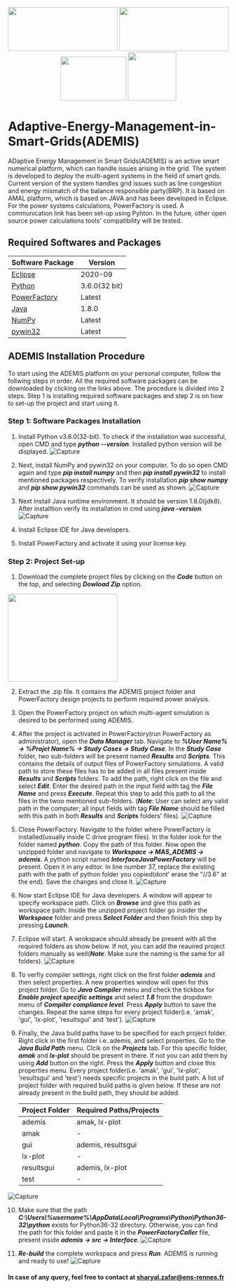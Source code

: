 <p align="center">
  <img width="250" height="100" src="https://user-images.githubusercontent.com/73366653/97095321-45e05a00-165e-11eb-9c60-b90723caba4a.png">
  <img width="250" height="100" src="https://user-images.githubusercontent.com/73366653/97095369-b8513a00-165e-11eb-9ef2-e2fcef626f88.jpeg">
  <img width="150" height="100" src="https://user-images.githubusercontent.com/73366653/97095285-c0f54080-165d-11eb-82bf-e0c032a1e333.png">    
  <img width="110" height="110" src="https://user-images.githubusercontent.com/73366653/97095257-825f8600-165d-11eb-8704-c998a9fae1ce.png"> 
   
</p>

# Adaptive-Energy-Management-in-Smart-Grids(ADEMIS)
ADaptive Energy Management in Smart Grids(ADEMIS) is an active smart numerical platform, which can handle issues arising in the grid. The system is developed to deploy the multi-agent systems in the field of smart grids. Current version of the system handles grid issues such as line congestion and energy mismatch of the balance responsible party(BRP). It is based on AMAL platform, which is based on JAVA and has been developed in Eclipse. For the power systems calculations, PowerFactory is used. A communication link has been set-up using Pyhton. In the future, other open source power calculations tools' compatibility will be tested.

## Required Softwares and Packages
Software Package  | Version 
------------- | -------------
[Eclipse](https://www.eclipse.org/downloads/)  | 2020-09
[Python](https://www.python.org/downloads/release/python-360/)  | 3.6.0(32 bit)
[PowerFactory](https://www.digsilent.de/en/downloads.html)  | Latest
[Java](https://www.oracle.com/java/technologies/javase/javase-jdk8-downloads.html)  | 1.8.0
[NumPy](https://numpy.org/)  | Latest
[pywin32](https://pypi.org/project/pywin32/)  | Latest 

## ADEMIS Installation Procedure 
To start using the ADEMIS platform on your personal computer, follow the follwing steps in order. All the required software packages can be downloaded by clicking on the links above. The procedure is divided into 2 steps. Step 1 is installing required software packages and step 2 is on how to set-up the project and start using it.

### Step 1: Software Packages Installation
1. Install Python v3.6.0(32-bit). To check if the installation was successful, open CMD and type ***python --version***. Installed python version will be displayed. 
![Capture](https://user-images.githubusercontent.com/73366653/97092630-ca72ae80-1645-11eb-81de-6096057e924e.PNG)

1. Next, install NumPy and pywin32 on your computer. To do so open CMD again and type ***pip install numpy*** and then ***pip install pywin32*** to install mentioned packages respectively. To verify installation ***pip show numpy*** and ***pip show pywin32*** commands can be used as shown. 
![Capture](https://user-images.githubusercontent.com/73366653/97092608-913a3e80-1645-11eb-90ce-3835afb33aa9.PNG)

1. Next install Java runtime environment. It should be version 1.8.0(jdk8). After installtion verify its installation in cmd using ***java -version***. 
![Capture](https://user-images.githubusercontent.com/73366653/97092818-589b6480-1647-11eb-9c17-f3ee7fa81094.PNG)

1. Install Eclipse IDE for Java developers. 

1. Install PowerFactory and activate it using your license key. 

### Step 2: Project Set-up
1. Download the complete project files by clicking on the ***Code*** button on the top, and selecting ***Dowload Zip*** option. 
<img width="250" height="200" src="https://user-images.githubusercontent.com/73366653/97093684-6a343a80-164e-11eb-84ac-3a3381532f19.png">

2. Extract the .zip file. It contains the ADEMIS project folder and PowerFactory design projects to perform required power analysis. 

1. Open the PowerFactory project on which multi-agent simulation is desired to be performed using ADEMIS. 

1. After the project is activated in PowerFactory(run PowerFactory as administrator), open the ***Data Manager*** tab. Navigate to ***%User Name% -> %Projet Name% -> Study Cases -> Study Case***. In the ***Study Case*** folder, two sub-folders will be present named ***Results*** and ***Scripts***. This contains the details of output files of PowerFactory simulations. A valid path to store these files has to be added in all files present inside ***Results*** and ***Scripts*** folders. To add the path, right click on the file and select ***Edit***. Enter the desired path in the input field with tag the ***File Name*** and press ***Execute***. Repeat this step to add this path to all the files in the twoo mentioned sub-folders. 
(***Note***: User can select any valid path in the computer; all input fields with tag ***File Name*** should be filled with this path in both ***Results*** and ***Scripts*** folders' files). 
![Capture](https://user-images.githubusercontent.com/73366653/97095237-344a8280-165d-11eb-8655-1e20084899c0.PNG)


1. Close PowerFactory. Navigate to the folder where PowerFactory is installed(usually inside C drive program files). In the folder look for the folder named ***python***. Copy the path of this folder. Now open the unzipped folder and navigate to ***Workspace -> MAS_ADEMIS -> ademis***. A python script named ***InterfaceJavaPowerFactory*** will be present. Open it in any editor. In line number 37, replace the existing path with the path of python folder you copied(dont' erase the "//3.6" at the end). Save the changes and close it. 
![Capture](https://user-images.githubusercontent.com/73366653/97095938-c191d500-1665-11eb-9846-75c37bf5db91.PNG)

1. Now start Eclipse IDE for Java developers. A window will appear to specify workspace path. Click on ***Browse*** and give this path as workspace path: Inside the unzipped project folder go insider the ***Workspace*** folder and press ***Select Folder*** and then finish this step by pressing ***Launch***. 

1. Eclipse will start. A wrokspace should already be present with all the required folders as show below. If not, you can add the reauired project folders manually as well(***Note***: Make sure the naming is the same for all folders).
![Capture](https://user-images.githubusercontent.com/73366653/97096203-e20f5e80-1668-11eb-8306-ea5c8d24268e.PNG)

1. To verfiy compiler settings, right click on the first folder ***ademis*** and then select properties. A new properties window will open for this project folder. Go to ***Java Compiler*** menu and check the tickbox for ***Enable project specific settings*** and select ***1.8*** from the dropdown menu of ***Compiler compliance level***. Press ***Apply*** button to save the changes. Repeat the same steps for every project folder(i.e. 'amak', 'gui', 'lx-plot', 'resultsgui' and 'test').
![Capture](https://user-images.githubusercontent.com/73366653/97096277-0e77aa80-166a-11eb-8ecf-1c08490e384f.PNG)

1. Finally, the Java build paths have to be specified for each project folder. Right click in the first folder i.e. ademis, and select properties. Go to the ***Java Build Path*** menu. Clcik on the ***Projects*** tab. For this specific folder, ***amak*** and ***lx-plot*** should be present in there. If not you can add them by using ***Add*** button on the right. Press the ***Apply*** button and close this properties menu. Every project folder(i.e. 'amak', 'gui', 'lx-plot', 'resultsgui' and 'test') needs specific projects in the build path. A list of project folder with required build paths is given below. If these are not already present in the build path, they should be added. 

    Project Folder  | Required Paths/Projects
    ------------- | -------------
    ademis  | amak, lx-plot
    amak  |  - 
    gui  | ademis, resultsgui
    lx-plot | -
    resultsgui  | ademis, lx-plot
    test  | -

  ![Capture](https://user-images.githubusercontent.com/73366653/97096574-6a403480-1666-11eb-8048-455f18345b66.PNG)

10. Make sure that the path ***C:\\Users\\%username%\\AppData\\Local\\Programs\\Python\\Python36-32\\python*** exists for Python36-32 directory. Otherwise, you can find the path for this folder and paste it in the ***PowerFactoryCaller*** file, present inside ***ademis -> src -> Interface***. 
![Capture](https://user-images.githubusercontent.com/73366653/97096697-c6f01f00-1667-11eb-900a-514643f32595.PNG)

1. ***Re-build*** the complete workspace and press ***Run***. ADEMIS is running and ready to use! 
![Capture](https://user-images.githubusercontent.com/73366653/97096770-965cb500-1668-11eb-8467-d39c1f31f97b.PNG)


#### In case of any query, feel free to contact at [sharyal.zafar@ens-rennes.fr](sharyal.zafar@ens-rennes.fr)
